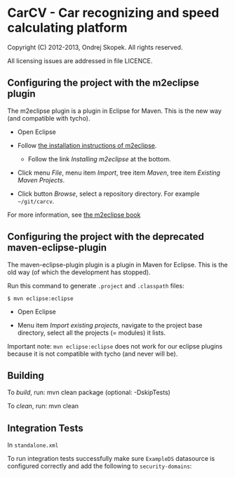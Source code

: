 # CarCV - Car recognizing and speed calculating platform

Copyright (C) 2012-2013, Ondrej Skopek. All rights reserved.

All licensing issues are addressed in file LICENCE.

Configuring the project with the m2eclipse plugin
-------------------------------------------------

The m2eclipse plugin is a plugin in Eclipse for Maven.
This is the new way (and compatible with tycho).

* Open Eclipse

* Follow [the installation instructions of m2eclipse](http://m2eclipse.sonatype.org/).

    * Follow the link *Installing m2eclipse* at the bottom.

* Click menu *File*, menu item *Import*, tree item *Maven*, tree item *Existing Maven Projects*.

* Click button *Browse*, select a repository directory. For example `~/git/carcv`.

For more information, see [the m2eclipse book](http://www.sonatype.com/books/m2eclipse-book/reference/)

Configuring the project with the deprecated maven-eclipse-plugin
----------------------------------------------------------------

The maven-eclipse-plugin plugin is a plugin in Maven for Eclipse.
This is the old way (of which the development has stopped).

Run this command to generate `.project` and `.classpath` files:

    $ mvn eclipse:eclipse

* Open Eclipse

* Menu item *Import existing projects*, navigate to the project base directory, select all the projects (= modules) it lists.

Important note: `mvn eclipse:eclipse` does not work for our eclipse plugins because it is not compatible with tycho
(and never will be).

Building
--------

To *build*, run: mvn clean package (optional: -DskipTests)

To *clean*, run: mvn clean

Integration Tests
-----------------

In `standalone.xml`

To run integration tests successfully make sure `ExampleDS` datasource is configured correctly
and add the following to `security-domains`:
    <security-domain name="carcv_gui" cache-type="default">
        <authentication>
            <login-module code="UsersRoles" flag="required">
                <module-option name="usersProperties" value="users.properties" />
                <module-option name="rolesProperties" value="roles.properties" />
            </login-module>
        </authentication>
    </security-domain>